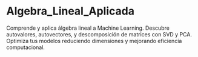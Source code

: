# Algebra_Lineal_Aplicada
Comprende y aplica álgebra lineal a Machine Learning. Descubre autovalores, autovectores, y descomposición de matrices con SVD y PCA. Optimiza tus modelos reduciendo dimensiones y mejorando eficiencia computacional.
